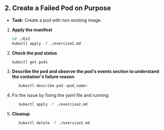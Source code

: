 ## 2. **Create a Failed Pod on Purpose**

- **Task**: Create a pod  with non existing image.

1. **Apply the manifest**
   ```bash
   cd ./Ex2
   kubectl apply -f ./exercise2.md
   ```
2. **Check the pod status**
   ```bash
   kubectl get pods 
   ```
3. **Describe the pod and observe the pod's events section to understand the container's failure reason**
   ```bash
      kubectl describe pod <pod_name>
   ```
4. Fix the issue by fixing the yaml file and running:
   ```bash
      kubectl apply -f ./exercise2.md
   ```
5. **Cleanup**
   ```bash
      kubectl delete -f ./exercise2.md
   ```